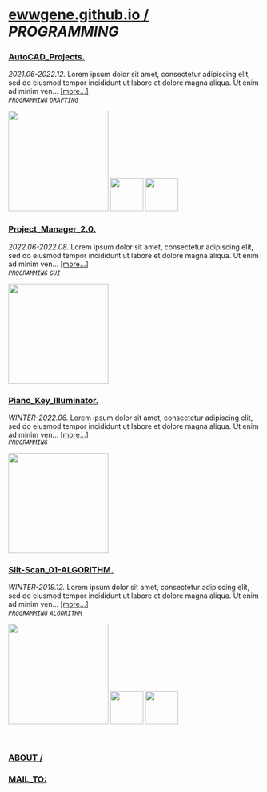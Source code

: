 # [ewwgene.github.io /](https://ewwgene.github.io/) _PROGRAMMING_ 
### [AutoCAD_Projects.](https://ewwgene.github.io/AutoCAD_Projects)
_2021.06-2022.12._
Lorem ipsum dolor sit amet, consectetur adipiscing elit, sed do eiusmod tempor incididunt ut labore et dolore magna aliqua. Ut enim ad minim ven... [[more...]](https://ewwgene.github.io/AutoCAD_Projects/#text) <br>
_`PROGRAMMING`_ _`DRAFTING`_ 

<a href="https://ewwgene.github.io/AutoCAD_Projects/#000"><img src="https://ewwgene.github.io/AutoCAD_Projects/000.jpg" height="200"></a> <a href="https://ewwgene.github.io/AutoCAD_Projects/#121"><img src="https://ewwgene.github.io/AutoCAD_Projects/121.jpg" height="66"></a> <a href="https://ewwgene.github.io/AutoCAD_Projects/#110"><img src="https://ewwgene.github.io/AutoCAD_Projects/110.jpg" height="66"></a> 


### [Project_Manager_2.0.](https://ewwgene.github.io/Project_Manager_2.0)
_2022.06-2022.08._
Lorem ipsum dolor sit amet, consectetur adipiscing elit, sed do eiusmod tempor incididunt ut labore et dolore magna aliqua. Ut enim ad minim ven... [[more...]](https://ewwgene.github.io/Project_Manager_2.0/#text) <br>
_`PROGRAMMING`_ _`GUI`_ 

<a href="https://ewwgene.github.io/Project_Manager_2.0/#000"><img src="https://ewwgene.github.io/Project_Manager_2.0/000.jpg" height="200"></a> 


### [Piano_Key_Illuminator.](https://ewwgene.github.io/Piano_Key_Illuminator)
_WINTER-2022.06._
Lorem ipsum dolor sit amet, consectetur adipiscing elit, sed do eiusmod tempor incididunt ut labore et dolore magna aliqua. Ut enim ad minim ven... [[more...]](https://ewwgene.github.io/Piano_Key_Illuminator/#text) <br>
_`PROGRAMMING`_ 

<a href="https://ewwgene.github.io/Piano_Key_Illuminator/#000"><img src="https://ewwgene.github.io/Piano_Key_Illuminator/000.gif" height="200"></a> 


### [Slit-Scan_01-ALGORITHM.](https://ewwgene.github.io/Slit-Scan_01-ALGORITHM)
_WINTER-2019.12._
Lorem ipsum dolor sit amet, consectetur adipiscing elit, sed do eiusmod tempor incididunt ut labore et dolore magna aliqua. Ut enim ad minim ven... [[more...]](https://ewwgene.github.io/Slit-Scan_01-ALGORITHM/#text) <br>
_`PROGRAMMING`_ _`ALGORITHM`_ 

<a href="https://ewwgene.github.io/Slit-Scan_01-ALGORITHM/#000"><img src="https://ewwgene.github.io/Slit-Scan_01-ALGORITHM/000.jpg" height="200"></a> <a href="https://ewwgene.github.io/Slit-Scan_01-ALGORITHM/#110"><img src="https://ewwgene.github.io/Slit-Scan_01-ALGORITHM/110.jpg" height="66"></a> <a href="https://ewwgene.github.io/Slit-Scan_01-ALGORITHM/#305"><img src="https://ewwgene.github.io/Slit-Scan_01-ALGORITHM/305.jpg" height="66"></a> 

<br> 

### [ABOUT /](https://ewwgene.github.io/ABOUT)
### [MAIL_TO:](mailto:r0cam@me.com)